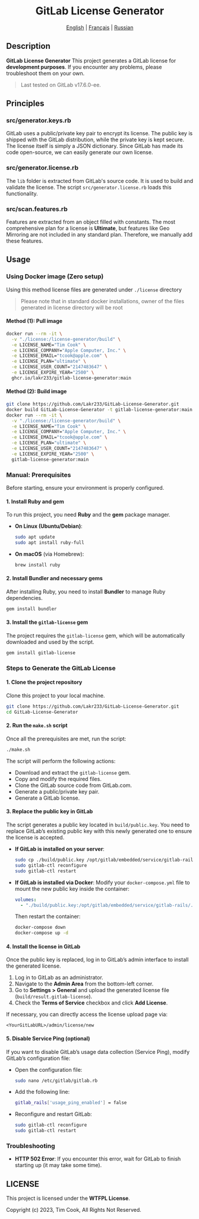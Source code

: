 <div align="center">

# GitLab License Generator

<p align="center">
  <a href="README.md">English</a> |
  <a href="lang/README_FR.md">Français</a> |
  <a href="lang/README_RU.md">Russian</a>
</p>

</div>

## Description

**GitLab License Generator** This project generates a GitLab license for **development purposes**. If you encounter any problems, please troubleshoot them on your own.

> Last tested on GitLab v17.6.0-ee.

## Principles

### **src/generator.keys.rb**

GitLab uses a public/private key pair to encrypt its license. The public key is shipped with the GitLab distribution, while the private key is kept secure. The license itself is simply a JSON dictionary. Since GitLab has made its code open-source, we can easily generate our own license.

### **src/generator.license.rb**

The `lib` folder is extracted from GitLab's source code. It is used to build and validate the license. The script `src/generator.license.rb` loads this functionality.

### **src/scan.features.rb**

Features are extracted from an object filled with constants. The most comprehensive plan for a license is **Ultimate**, but features like Geo Mirroring are not included in any standard plan. Therefore, we manually add these features.

## Usage

### Using Docker image (Zero setup)

Using this method license files are generated under `./license` directory
> Please note that in standard docker installations, owner of the files generated in license directory will be root

#### Method (1): Pull image

```bash
docker run --rm -it \
  -v "./license:/license-generator/build" \
  -e LICENSE_NAME="Tim Cook" \
  -e LICENSE_COMPANY="Apple Computer, Inc." \
  -e LICENSE_EMAIL="tcook@apple.com" \
  -e LICENSE_PLAN="ultimate" \
  -e LICENSE_USER_COUNT="2147483647" \
  -e LICENSE_EXPIRE_YEAR="2500" \
  ghcr.io/lakr233/gitlab-license-generator:main
```

#### Method (2): Build image

```bash
git clone https://github.com/Lakr233/GitLab-License-Generator.git
docker build GitLab-License-Generator -t gitlab-license-generator:main
docker run --rm -it \
  -v "./license:/license-generator/build" \
  -e LICENSE_NAME="Tim Cook" \
  -e LICENSE_COMPANY="Apple Computer, Inc." \
  -e LICENSE_EMAIL="tcook@apple.com" \
  -e LICENSE_PLAN="ultimate" \
  -e LICENSE_USER_COUNT="2147483647" \
  -e LICENSE_EXPIRE_YEAR="2500" \
  gitlab-license-generator:main
```

### Manual: Prerequisites

Before starting, ensure your environment is properly configured.

#### 1. Install Ruby and gem

To run this project, you need **Ruby** and the **gem** package manager.

- **On Linux (Ubuntu/Debian)**:

  ```bash
  sudo apt update
  sudo apt install ruby-full
  ```

- **On macOS** (via Homebrew):

  ```bash
  brew install ruby
  ```

#### 2. Install Bundler and necessary gems

After installing Ruby, you need to install **Bundler** to manage Ruby dependencies.

```bash
gem install bundler
```

#### 3. Install the `gitlab-license` gem

The project requires the `gitlab-license` gem, which will be automatically downloaded and used by the script.

```bash
gem install gitlab-license
```

### Steps to Generate the GitLab License

#### 1. Clone the project repository

Clone this project to your local machine.

```bash
git clone https://github.com/Lakr233/GitLab-License-Generator.git
cd GitLab-License-Generator
```

#### 2. Run the `make.sh` script

Once all the prerequisites are met, run the script:

```bash
./make.sh
```

The script will perform the following actions:

- Download and extract the `gitlab-license` gem.
- Copy and modify the required files.
- Clone the GitLab source code from GitLab.com.
- Generate a public/private key pair.
- Generate a GitLab license.

#### 3. Replace the public key in GitLab

The script generates a public key located in `build/public.key`. You need to replace GitLab’s existing public key with this newly generated one to ensure the license is accepted.

- **If GitLab is installed on your server**:

  ```bash
  sudo cp ./build/public.key /opt/gitlab/embedded/service/gitlab-rails/.license_encryption_key.pub
  sudo gitlab-ctl reconfigure
  sudo gitlab-ctl restart
  ```

- **If GitLab is installed via Docker**:
  Modify your `docker-compose.yml` file to mount the new public key inside the container:

  ```yaml
  volumes:
    - "./build/public.key:/opt/gitlab/embedded/service/gitlab-rails/.license_encryption_key.pub"
  ```

  Then restart the container:

  ```bash
  docker-compose down
  docker-compose up -d
  ```

#### 4. Install the license in GitLab

Once the public key is replaced, log in to GitLab’s admin interface to install the generated license.

1. Log in to GitLab as an administrator.
2. Navigate to the **Admin Area** from the bottom-left corner.
3. Go to **Settings > General** and upload the generated license file (`build/result.gitlab-license`).
4. Check the **Terms of Service** checkbox and click **Add License**.

If necessary, you can directly access the license upload page via:

```
<YourGitLabURL>/admin/license/new
```

#### 5. Disable Service Ping (optional)

If you want to disable GitLab’s usage data collection (Service Ping), modify GitLab’s configuration file:

- Open the configuration file:

  ```bash
  sudo nano /etc/gitlab/gitlab.rb
  ```

- Add the following line:

  ```bash
  gitlab_rails['usage_ping_enabled'] = false
  ```

- Reconfigure and restart GitLab:

  ```bash
  sudo gitlab-ctl reconfigure
  sudo gitlab-ctl restart
  ```

### Troubleshooting

- **HTTP 502 Error**:
  If you encounter this error, wait for GitLab to finish starting up (it may take some time).

## LICENSE

This project is licensed under the **WTFPL License**.

Copyright (c) 2023, Tim Cook, All Rights Not Reserved.
